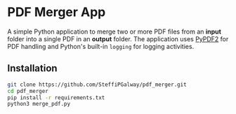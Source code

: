 # PDF Merger App

A simple Python application to merge two or more PDF files from an **input** folder into a single PDF in an **output** folder. The application uses [PyPDF2](https://pypi.org/project/PyPDF2/) for PDF handling and Python's built-in `logging` for logging activities.

## Installation

```bash
git clone https://github.com/SteffiPGalway/pdf_merger.git
cd pdf_merger
pip install -r requirements.txt
python3 merge_pdf.py